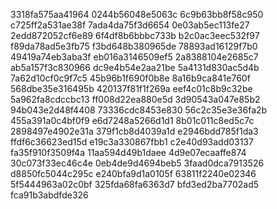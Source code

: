 3318fa575aa41964
0244b56048e5063c
6c9b63bb8f58c950
c725ff2a531ae38f
7ada4da75f3d6654
0e03ab5ec113fe27
2edd872052cf6e89
6f4df8b6bbbc733b
b2c0ac3eec532f97
f89da78ad5e3fb75
f3bd648b380965de
78893ad16129f7b0
49419a74eb3aba3f
eb016a3146509ef5
2a8388104e2685c7
ab5a157f3c830966
dc9e4b54e2aa21be
5a4131d830ac5d4b
7a62d10cf0c9f7c5
45b96b1f690f0b8e
8a16b9ca841e760f
568dbe35e316495b
420137f81f1f269a
eef4c01c8b9c32be
5a962fa8cdccbc13
ff008d22ea880e5d
3d90543a047e85b2
94b043e2d48f4408
73336cdc8453e830
56c2c35e3e36fa2b
455a391a0c4bf0f9
e6d7248a5266d1d1
8b01c011c8ed5c7c
2898497e4902e31a
379f1cb8d4039a1d
e2946bdd785f1da3
ffdf6c36623ed15d
e19c3a330867fbb1
c2e40d93add03137
fa35f910f3509f4a
11aa594d49b1daee
4d9e07ecaaffe874
30c073f33ec46c4e
0eb4de9d4694beb5
3faad0dca7913526
d8850fc5044c295c
e240bfa9d1a0105f
63811f2240e02346
5f5444963a02c0bf
325fda68fa6363d7
bfd3ed2ba7702ad5
fca91b3abdfde326
